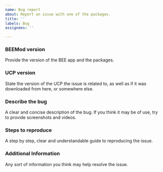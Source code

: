 ```yaml
---
name: Bug report
about: Report an issue with one of the packages.
title: ''
labels: Bug
assignees: ''

---
```


### BEEMod version
Provide the version of the BEE app and the packages.

### UCP version
State the version of the UCP the issue is related to, as well as if it was downloaded from here, or somewhere else.

### Describe the bug
A clear and concise description of the bug. If you think it may be of use, try to provide screenshots and videos.

### Steps to reproduce
A step by step, clear and understandable guide to reproducing the issue.

### Additional Information
Any sort of information you think may help resolve the issue.
